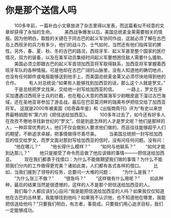 # 你是那个送信人吗
　　100多年前，一篇补白小文章放进了杂志里得以发表，而这篇看似不经意的文章却获得了永恒的生命。  　　美西战争爆发以后，美国总统麦金莱需要相关的情报。因为他明白，取胜的关键在于同古巴的起义军协同作战，这就必须了解在古巴岛上西班牙的兵力有多少，他们的战斗力、士气如何，当然还有他们指挥官的脾性。另外，春、夏、秋、冬的古巴的路况，西班牙军、起义军甚至整个国家的医疗情况，双方的装备，以及在美军动员集结时间起义军要想困住敌人需要什么援助。  　　美国必须立即跟古巴的起义军首领加西亚将军取得联系，加西亚将军掌握着西班牙军队的各种情报。可是他却在古巴广阔的山脉里，没有人知道他的确切地点，也没有任何邮件或电报能够送到他手上，而美国总统麦金莱又必须尽快地得到他的合作。  　　有人对总统说:“如果有人能够找到加西亚的话，那么这个人就是罗文。”  　　于是总统把罗文找来，交给他一封写给加西亚的信。  　　一路上，罗文在牙买加遭遇过西班牙士兵的拦截，也在粗心大意的西属海军少尉眼皮底下溜过古巴海域，还在圣地亚哥参加了游击战，最后在巴亚莫河畔的瑞奥布伊把信交给了加西亚将军。  这就是2000年被美国《哈奇森年鉴》和《出版商周刊》评为“有史以来世界最畅销图书”第六的《把信送给加西亚》。  　　100多年过去了，如今还有好多人在孜孜不倦地寻找新世纪的“罗文”。但是到底怎样的人才是罗文呢？他们是那样的人，一种异常优秀的人，他们不仅会做别人要求他们做的，而且往往能够超乎人们的期望，不断追求卓越，把事情做得尽善尽美。  　　当美国总统把一封写给加西亚的信交给罗文，而罗文面对那封写给加西亚的信时，没有问任何问题。没有问：  　　“他在哪儿？”  　　“他长得什么模样？”  　　“如何与他联系？”  　　“如何才能到达那儿？”  　　他只是接受了命令而且做了他应该做的事情———把信送给加西亚。  　　现在我们都善于找借口：为什么不能做期望我们做的事情？为什么不能把我们分内的工作做得更完美？诸如此类，人们都有各式各样的借口。  　　比如，当我们接到了领导的任务，总要问一大堆的问题：  　　“为什么是我？”  　　“为什么张三不做？”  　　“很急吗？”  　　“这样做有什么用呢？”  　　如此种种，最后的结果当然是很遗憾的，这样的人不是那个把信送给加西亚的人。 　　我们每个人都应该扪心自问:“我是能把信送给加西亚的人吗？如果我仅仅知道他在古巴的丛林里，我能够找到他吗？如果我不认识他，也不知道他在哪里，我能把信送给他吗？”只要我们明白，有志者，事竟成。只要我们用心追求目标，我们一定能够成功。
 